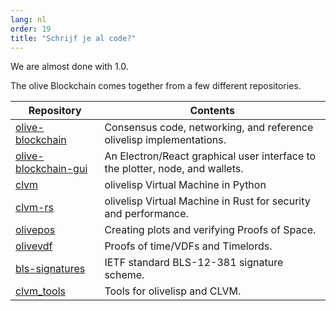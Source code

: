 ```yaml
---
lang: nl
order: 19
title: "Schrijf je al code?"
---
```


We are almost done with 1.0.

The olive Blockchain comes together from a few different repositories.

| Repository                                                                 | Contents                                                                      |
|----------------------------------------------------------------------------|-------------------------------------------------------------------------------|
| [olive-blockchain](https://github.com/olive-Network/olive-blockchain)         | Consensus code, networking, and reference olivelisp implementations.           |
| [olive-blockchain-gui](https://github.com/olive-Network/olive-blockchain-gui) | An Electron/React graphical user interface to the plotter, node, and wallets. |
| [clvm](https://github.com/olive-Network/clvm)                               | olivelisp Virtual Machine in Python                                            |
| [clvm-rs](https://github.com/olive-Network/clvm_rs)                         | olivelisp Virtual Machine in Rust for security and performance.                |
| [olivepos](https://github.com/olive-Network/olivepos)                         | Creating plots and verifying Proofs of Space.                                 |
| [olivevdf](https://github.com/olive-Network/olivevdf)                         | Proofs of time/VDFs and Timelords.                                            |
| [bls-signatures](https://github.com/olive-Network/bls-signatures)           | IETF standard BLS-12-381 signature scheme.                                    |
| [clvm_tools](https://github.com/olive-Network/clvm_tools)                   | Tools for olivelisp and CLVM.                                                  |
